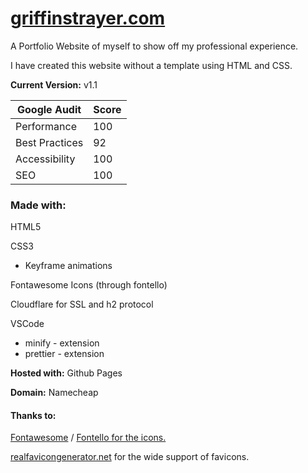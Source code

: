 # [griffinstrayer.com](https://griffinstrayer.com)

A Portfolio Website of myself to show off my professional experience.

I have created this website without a template using HTML and CSS.

**Current Version:** v1.1

| Google Audit   | Score |
| -------------- | ----- |
| Performance    | 100   |
| Best Practices | 92    |
| Accessibility  | 100   |
| SEO            | 100   |

### Made with:

HTML5

CSS3

- Keyframe animations

Fontawesome Icons (through fontello)

Cloudflare for SSL and h2 protocol

VSCode

- minify - extension
- prettier - extension

**Hosted with:** Github Pages

**Domain:** Namecheap

#### Thanks to:

[Fontawesome](https://fontawesome.com/) / [Fontello for the icons.](http://fontello.com/)

[realfavicongenerator.net](https://realfavicongenerator.net/) for the wide support of favicons.
